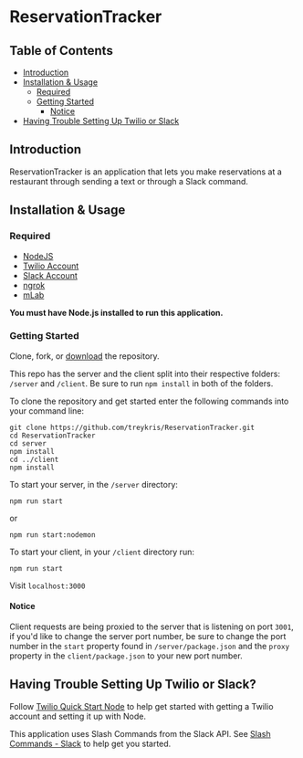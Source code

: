 # ReservationTracker

## Table of Contents

- [Introduction](#introduction)
- [Installation & Usage](#installation--usage)
  - [Required](#required)
  - [Getting Started](#getting-started)
    - [Notice](#notice)
- [Having Trouble Setting Up Twilio or Slack](#having-trouble-setting-up-twilio-or-slack)

## Introduction

ReservationTracker is an application that lets you make reservations at a restaurant through sending a text or through a Slack command.

## Installation & Usage

### Required
- [NodeJS](https://reactjs.org/)
- [Twilio Account](https://www.twilio.com/)
- [Slack Account](https://api.slack.com/)
- [ngrok](https://ngrok.com/)
- [mLab](https://docs.mlab.com/)

**You must have Node.js installed to run this application.**

### Getting Started

Clone, fork, or [download](https://github.com/treykris/ReservationTracker/archive/master.zip) the repository.

This repo has the server and the client split into their respective folders: `/server` and `/client`.
Be sure to run `npm install` in both of the folders.

To clone the repository and get started enter the following commands into your command line:

```
git clone https://github.com/treykris/ReservationTracker.git
cd ReservationTracker
cd server
npm install
cd ../client
npm install
```


To start your server, in the `/server` directory:
```
npm run start
``` 
or 
```
npm run start:nodemon
```

To start your client, in your `/client` directory run:
```
npm run start
```
Visit `localhost:3000`


#### Notice
Client requests are being proxied to the server that is listening on port `3001`, if you'd like to change the server port number, be sure to change the port number in the `start` property found in `/server/package.json` and the `proxy` property in the `client/package.json` to your new port number.




## Having Trouble Setting Up Twilio or Slack?
Follow [Twilio Quick Start Node](https://www.twilio.com/docs/sms/quickstart/node) to help get started with getting a Twilio account and setting it up with Node.

This application uses Slash Commands from the Slack API. See [Slash Commands - Slack](https://api.slack.com/slash-commands) to help get you started.

